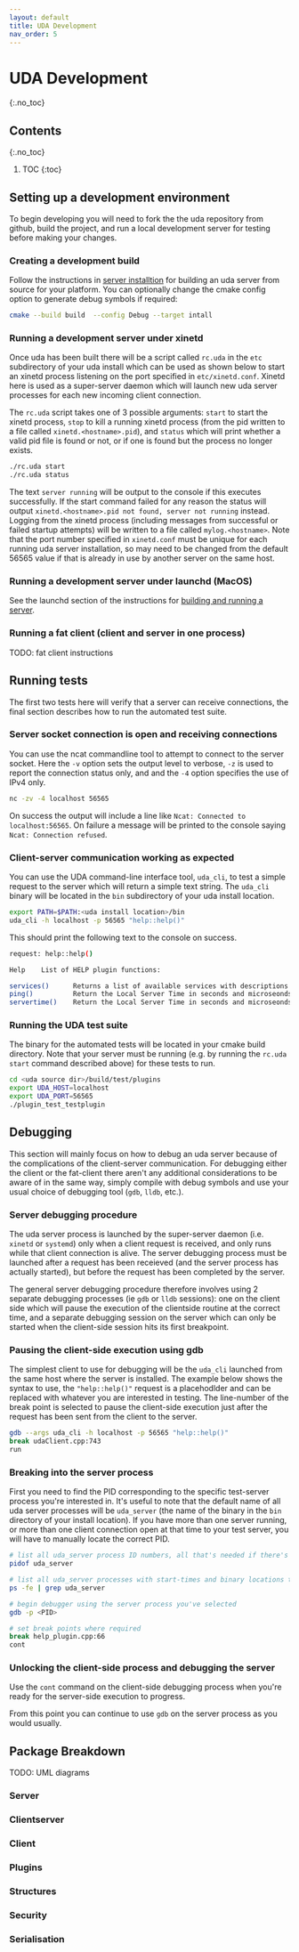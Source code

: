 ```yaml
---
layout: default
title: UDA Development
nav_order: 5
---
```


# UDA Development
{:.no_toc}

## Contents
{:.no_toc}
1. TOC 
{:toc}

## Setting up a development environment

To begin developing you will need to fork the the uda repository from github, build the project, and run a local development server for testing before making your changes.

### Creating a development build
Follow the instructions in [server installtion](/UDA/server_installation) for building an uda server from source for your platform. You can optionally change the cmake config option to generate debug symbols if required: 

```sh
cmake --build build  --config Debug --target intall
```

### Running a development server under xinetd
Once uda has been built there will be a script called `rc.uda` in the `etc` subdirectory of your uda install which can be used as shown below to start an xinetd process listening on the port specified in `etc/xinetd.conf`. Xinetd here is used as a super-server daemon which will launch new uda server processes for each new incoming client connection. 

The `rc.uda` script takes one of 3 possible arguments: `start` to start the xinetd process, `stop` to kill a running xinetd process (from the pid written to a file called `xinetd.<hostname>.pid`), and `status` which will print whether a valid pid file is found or not, or if one is found but the process no longer exists. 

```sh
./rc.uda start
./rc.uda status
```
The text `server running` will be output to the console if this executes successfully. If the start command failed for any reason the status will output `xinetd.<hostname>.pid not found, server not running` instead. Logging from the xinetd process (including messages from successful or failed startup attempts) will be written to a file called `mylog.<hostname>`. Note that the port number specified in `xinetd.conf` must be unique for each running uda server installation, so may need to be changed from the default 56565 value if that is already in use by another server on the same host. 


### Running a development server under launchd (MacOS)
See the launchd section of the instructions for [building and running a server](/UDA/server_installation#launchd). 

### Running a fat client (client and server in one process)
TODO: fat client instructions

## Running tests

The first two tests here will verify that a server can receive connections, the final section describes how to run the automated test suite. 

### Server socket connection is open and receiving connections

You can use the ncat commandline tool to attempt to connect to the server socket. Here the `-v` option sets the output level to verbose, `-z` is used to report the connection status only, and and the `-4` option specifies the use of IPv4 only.

```sh
nc -zv -4 localhost 56565
```
On success the output will include a line like `Ncat: Connected to localhost:56565`. On failure a message will be printed to the console saying `Ncat: Connection refused`. 

### Client-server communication working as expected 
You can use the UDA command-line interface tool, `uda_cli`, to test a simple request to the server which will return a simple text string. The `uda_cli` binary will be located in the `bin` subdirectory of your uda install location. 

```sh
export PATH=$PATH:<uda install location>/bin
uda_cli -h localhost -p 56565 "help::help()"
```

This should print the following text to the console on success.

```sh
request: help::help()

Help    List of HELP plugin functions:

services()      Returns a list of available services with descriptions
ping()          Return the Local Server Time in seconds and microseonds
servertime()    Return the Local Server Time in seconds and microseonds
```

### Running the UDA test suite

The binary for the automated tests will be located in your cmake build directory. Note that your server must be running (e.g. by running the `rc.uda start` command described above) for these tests to run. 

```sh
cd <uda source dir>/build/test/plugins
export UDA_HOST=localhost
export UDA_PORT=56565
./plugin_test_testplugin
```

## Debugging
This section will mainly focus on how to debug an uda server because of the complications of the client-server communication. For debugging either the client or the fat-client there aren't any additional considerations to be aware of in the same way, simply compile with debug symbols and use your usual choice of debugging tool (`gdb`, `lldb`, etc.).

### Server debugging procedure
The uda server process is launched by the super-server daemon (i.e. `xinetd` or `systemd`) only when a client request is received, and only runs while that client connection is alive. The server debugging process must be launched after a request has been receieved (and the server process has actually started), but before the request has been completed by the server.

The general server debugging procedure therefore involves using 2 separate debugging processes (ie `gdb` or `lldb` sessions): one on the client side which will pause the execution of the clientside routine at the correct time, and a separate debugging session on the server which can only be started when the client-side session hits its first breakpoint. 

### Pausing the client-side execution using gdb

The simplest client to use for debugging will be the `uda_cli` launched from the same host where the server is installed. The example below shows the syntax to use, the `"help::help()"` request is a placehodlder and can be replaced with whatever you are interested in testing. The line-number of the break point is selected to pause the client-side execution just after the request has been sent from the client to the server.

```sh
gdb --args uda_cli -h localhost -p 56565 "help::help()"
break udaClient.cpp:743
run
```

### Breaking into the server process
First you need to find the PID corresponding to the specific test-server process you're interested in. It's useful to note that the default name of all uda server processes will be `uda_server` (the name of the binary in the `bin` directory of your install location). If you have more than one server running, or more than one client connection open at that time to your test server, you will have to manually locate the correct PID.

```sh
# list all uda_server process ID numbers, all that's needed if there's only 1
pidof uda_server

# list all uda_server processes with start-times and binary locations to distinguish different processes
ps -fe | grep uda_server

# begin debugger using the server process you've selected
gdb -p <PID>

# set break points where required
break help_plugin.cpp:66
cont

```

### Unlocking the client-side process and debugging the server
Use the `cont` command on the client-side debugging process when you're ready for the server-side execution to progress.

From this point you can continue to use `gdb` on the server process as you would usually. 

## Package Breakdown

TODO: UML diagrams

### Server

### Clientserver

### Client

### Plugins

### Structures

### Security

### Serialisation
